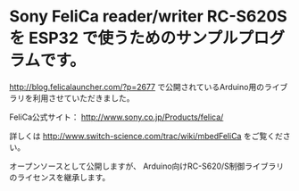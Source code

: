 # Sony FeliCa reader/writer RC-S620S を ESP32 で使うためのサンプルプログラムです。

http://blog.felicalauncher.com/?p=2677 で公開されているArduino用のライブラリを利用させていただきました。

FeliCa公式サイト： http://www.sony.co.jp/Products/felica/

詳しくは http://www.switch-science.com/trac/wiki/mbedFeliCa をご覧ください。

オープンソースとして公開しますが、 Arduino向けRC-S620/S制御ライブラリのライセンスを継承します。
